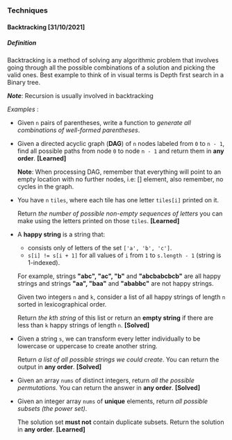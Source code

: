 ### Techniques

#### Backtracking [31/10/2021]



##### Definition

Backtracking is a method of solving any algorithmic problem that involves going through all the possible combinations of a solution and picking the valid ones. Best example to think of in visual terms is Depth first search in a Binary tree.

___Note___: Recursion is usually involved in backtracking

_Examples_ :

- Given `n` pairs of parentheses, write a function to *generate all combinations of well-formed parentheses*.

  

- Given a directed acyclic graph (**DAG**) of `n` nodes labeled from `0` to `n - 1`, find all possible paths from node `0` to node `n - 1` and return them in **any order**. **[Learned]**

  __Note__: 	When processing DAG, remember that everything will point to an empty location with no further nodes, i.e: [] element, also remember, no cycles in the graph.

  

- You have `n` `tiles`, where each tile has one letter `tiles[i]` printed on it.

  Return *the number of possible non-empty sequences of letters* you can make using the letters printed on those `tiles`. **[Learned]**

  

- A **happy string** is a string that:

  - consists only of letters of the set `['a', 'b', 'c']`.
  - `s[i] != s[i + 1]` for all values of `i` from `1` to `s.length - 1` (string is 1-indexed).

  For example, strings **"abc", "ac", "b"** and **"abcbabcbcb"** are all happy strings and strings **"aa", "baa"** and **"ababbc"** are not happy strings.

  Given two integers `n` and `k`, consider a list of all happy strings of length `n` sorted in lexicographical order.

  Return *the kth string* of this list or return an **empty string** if there are less than `k` happy strings of length `n`. **[Solved]**



- Given a string `s`, we can transform every letter individually to be lowercase or uppercase to create another string.

  Return *a list of all possible strings we could create*. You can return the output in **any order**.  **[Solved]**

  

- Given an array `nums` of distinct integers, return *all the possible permutations*. You can return the answer in **any order**. **[Solved]**



- Given an integer array `nums` of **unique** elements, return *all possible subsets (the power set)*.

  The solution set **must not** contain duplicate subsets. Return the solution in **any order**. **[Learned]**

